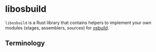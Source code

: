 # libosbuild

`libosbuild` is a Rust library that contains helpers to implement your own
modules (stages, assemblers, sources) for [osbuild](https://osbuild.org/).

## Terminology
